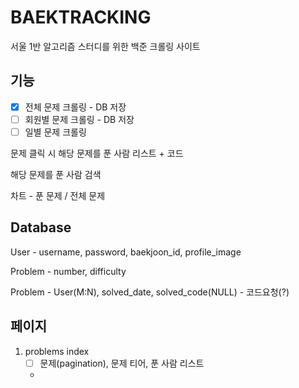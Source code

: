 # BAEKTRACKING

서울 1반 알고리즘 스터디를 위한 백준 크롤링 사이트



## 기능

- [x] 전체 문제 크롤링 - DB 저장
- [ ] 회원별 문제 크롤링 - DB 저장
- [ ] 일별 문제 크롤링

문제 클릭 시 해당 문제를 푼 사람 리스트 + 코드

해당 문제를 푼 사람 검색

차트 - 푼 문제 / 전체 문제



## Database

User - username, password, baekjoon_id, profile_image

Problem - number, difficulty



Problem - User(M:N), solved_date, solved_code(NULL) - 코드요청(?)



## 페이지

1. problems index
   - [ ] 문제(pagination), 문제 티어, 푼 사람 리스트
   - 